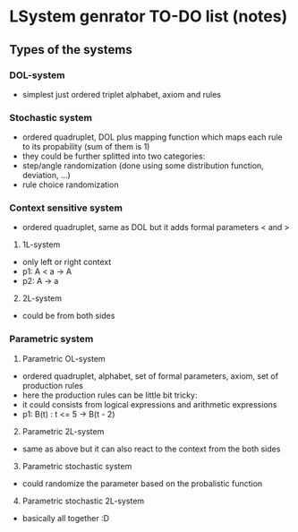 # LSystem genrator TO-DO list (notes)

## Types of the systems

### DOL-system

 - simplest just ordered triplet alphabet, axiom and rules

### Stochastic system

 - ordered quadruplet, DOL plus mapping function which maps each rule to its propability (sum of them is 1)
 - they could be further splitted into two categories:
  - step/angle randomization (done using some distribution function, deviation, ...)
  - rule choice randomization

### Context sensitive system

 - ordered quadruplet, same as DOL but it adds formal parameters < and >

 1. 1L-system
  - only left or right context
  - p1: A < a -> A
  - p2: A -> a
 
 2. 2L-system
  - could be from both sides


### Parametric system

 1. Parametric OL-system

  - ordered quadruplet, alphabet, set of formal parameters, axiom, set of production rules
  - here the production rules can be little bit tricky:
   - it could consists from logical expressions and arithmetic expressions
  - p1: B(t) : t <= 5 -> B(t - 2)

 2. Parametric 2L-system
  - same as above but it can also react to the context from the both sides

 3. Parametric stochastic system
  - could randomize the parameter based on the probalistic function

 4. Parametric stochastic 2L-system
  - basically all together :D
